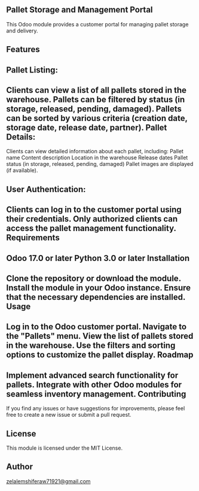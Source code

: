 Pallet Storage and Management Portal
------------------------------------------
This Odoo module provides a customer portal for managing pallet storage and delivery.

Features
-----------------------------------------------
Pallet Listing:
-------------------
Clients can view a list of all pallets stored in the warehouse.
Pallets can be filtered by status (in storage, released, pending, damaged).
Pallets can be sorted by various criteria (creation date, storage date, release date, partner).
Pallet Details:
--------------------
Clients can view detailed information about each pallet, including:
Pallet name
Content description
Location in the warehouse
Release dates
Pallet status (in storage, released, pending, damaged)
Pallet images are displayed (if available).

User Authentication:
---------------------
Clients can log in to the customer portal using their credentials.
Only authorized clients can access the pallet management functionality.
Requirements
----------------------
Odoo 17.0 or later
Python 3.0 or later
Installation
----------------------
Clone the repository or download the module.
Install the module in your Odoo instance.
Ensure that the necessary dependencies are installed.
Usage
----------------------
Log in to the Odoo customer portal.
Navigate to the "Pallets" menu.
View the list of pallets stored in the warehouse.
Use the filters and sorting options to customize the pallet display.
Roadmap
------------------------
Implement advanced search functionality for pallets.
Integrate with other Odoo modules for seamless inventory management.
Contributing
-------------------------
If you find any issues or have suggestions for improvements, please feel free to create a new issue or submit a pull request.

License
----------------------------
This module is licensed under the MIT License.

Author
----------------------------
zelalemshiferaw71921@gmail.com